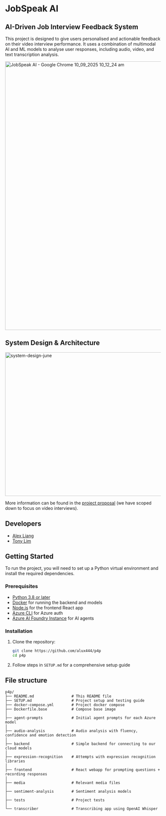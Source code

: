 # JobSpeak AI

## AI-Driven Job Interview Feedback System

This project is designed to give users personalised and actionable feedback on their video interview performance. It uses a combination of multimodal AI and ML models to analyse user responses, including audio, video, and text transcription analysis.

<img width="1920" height="869" alt="JobSpeak AI - Google Chrome 10_09_2025 10_12_24 am" src="https://github.com/user-attachments/assets/83b6cf29-d50d-47fe-8dc6-becce6780736" />

## System Design & Architecture
<img width="1089" height="465" alt="system-design-june" src="https://github.com/user-attachments/assets/9c13d927-2ee4-4a7c-860e-aaad2ca411f8" />

More information can be found in the [project proposal](https://part4project.foe.auckland.ac.nz/home/project/detail/5673/) (we have scoped down to focus on video interviews).

## Developers

- [Alex Liang](https://github.com/alux444)
- [Tony Lim](https://github.com/tonylxm)

## Getting Started

To run the project, you will need to set up a Python virtual environment and install the required dependencies.

### Prerequisites

- [Python 3.8 or later](https://www.python.org/downloads/)
- [Docker](https://www.docker.com/products/docker-desktop) for running the backend and models
- [Node.js](https://nodejs.org/en/download/) for the frontend React app
- [Azure CLI](https://learn.microsoft.com/en-us/cli/azure/?view=azure-cli-latest) for Azure auth
- [Azure AI Foundry Instance](https://azure.microsoft.com/en-us/products/ai-foundry) for AI agents

### Installation

1. Clone the repository:

   ```bash
   git clone https://github.com/alux444/p4p
   cd p4p
   ```

2. Follow steps in `SETUP.md` for a comprehensive setup guide

## File structure

```
p4p/
├── README.md                 # This README file
├── SETUP.md                  # Project setup and testing guide
├── docker-compose.yml        # Project docker compose
├── Dockerfile.base           # Compose base image
│
├── agent-prompts             # Initial agent prompts for each Azure model
│
├── audio-analysis            # Audio analysis with fluency, confidence and emotion detection
│
├── backend                   # Simple backend for connecting to our cloud models
│
├── expression-recognition    # Attempts with expression recognition libraries
│
├── frontend                  # React webapp for prompting questions + recording responses
│
├── media                     # Relevant media files
│
├── sentiment-analysis        # Sentiment analysis models
│
├── tests                     # Project tests
│
└── transcriber               # Transcribing app using OpenAI Whisper
```
